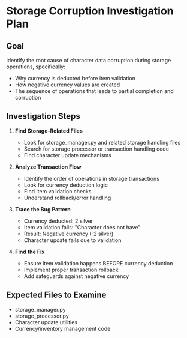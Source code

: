 # Storage Corruption Investigation Plan

## Goal
Identify the root cause of character data corruption during storage operations, specifically:
- Why currency is deducted before item validation
- How negative currency values are created
- The sequence of operations that leads to partial completion and corruption

## Investigation Steps

1. **Find Storage-Related Files**
   - Look for storage_manager.py and related storage handling files
   - Search for storage processor or transaction handling code
   - Find character update mechanisms

2. **Analyze Transaction Flow**
   - Identify the order of operations in storage transactions
   - Look for currency deduction logic
   - Find item validation checks
   - Understand rollback/error handling

3. **Trace the Bug Pattern**
   - Currency deducted: 2 silver
   - Item validation fails: "Character does not have"
   - Result: Negative currency (-2 silver)
   - Character update fails due to validation

4. **Find the Fix**
   - Ensure item validation happens BEFORE currency deduction
   - Implement proper transaction rollback
   - Add safeguards against negative currency

## Expected Files to Examine
- storage_manager.py
- storage_processor.py
- Character update utilities
- Currency/inventory management code